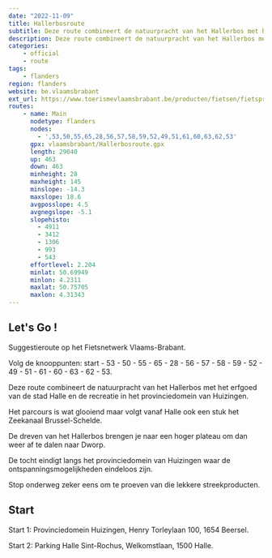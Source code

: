 ```yaml
---
date: "2022-11-09"
title: Hallerbosroute
subtitle: Deze route combineert de natuurpracht van het Hallerbos met het erfgoed van de stad Halle en de recreatie in het provinciedomein van Huizingen
description: Deze route combineert de natuurpracht van het Hallerbos met het erfgoed van de stad Halle en de recreatie in het provinciedomein van Huizingen. Stop onderweg zeker eens om te proeven van die lekkere streekproducten.
categories:
    - official
    - route
tags:
    - flanders
region: flanders
website: be.vlaamsbrabant
ext_url: https://www.toerismevlaamsbrabant.be/producten/fietsen/fietsproducten/hallerbosroute/index.html
routes:
    - name: Main
      nodetype: flanders
      nodes:
        - ',53,50,55,65,28,56,57,58,59,52,49,51,61,60,63,62,53'
      gpx: vlaamsbrabant/Hallerbosroute.gpx
      length: 29040
      up: 463
      down: 463
      minheight: 28
      maxheight: 145
      minslope: -14.3
      maxslope: 18.6
      avgposslope: 4.5
      avgnegslope: -5.1
      slopehisto:
        - 4911
        - 3412
        - 1306
        - 993
        - 543
      effortlevel: 2.204
      minlat: 50.69949
      minlon: 4.2311
      maxlat: 50.75705
      maxlon: 4.31343
---
```


## Let's Go ! 

Suggestieroute op het Fietsnetwerk Vlaams-Brabant.

Volg de knooppunten: start - 53 - 50 - 55 - 65 - 28 - 56 - 57 - 58 - 59 - 52 - 49 - 51 - 61 - 60 - 63 - 62 - 53.

Deze route combineert de natuurpracht van het Hallerbos met het erfgoed van de stad Halle en de recreatie in het provinciedomein van Huizingen.

Het parcours is wat glooiend maar volgt vanaf Halle ook een stuk het Zeekanaal Brussel-Schelde.

De dreven van het Hallerbos brengen je naar een hoger plateau om dan weer af te dalen naar Dworp.

De tocht eindigt langs het provinciedomein van Huizingen waar de ontspanningsmogelijkheden eindeloos zijn.

Stop onderweg zeker eens om te proeven van die lekkere streekproducten.

## Start

Start 1: Provinciedomein Huizingen, Henry Torleylaan 100, 1654 Beersel.

Start 2: Parking Halle Sint-Rochus, Welkomstlaan, 1500 Halle.
